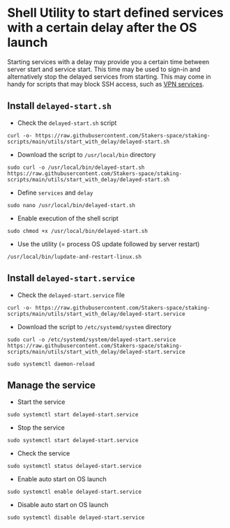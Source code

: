 # Shell Utility to start defined services with a certain delay after the OS launch

Starting services with a delay may provide you a certain time between server start and service start. This time may be used to sign-in and alternatively stop the delayed services from starting.
This may come in handy for scripts that may block SSH access, such as [VPN services](https://github.com/Stakers-space/staking-scripts/tree/main/mullvad).

## Install `delayed-start.sh`
- Check the `delayed-start.sh` script
```
curl -o- https://raw.githubusercontent.com/Stakers-space/staking-scripts/main/utils/start_with_delay/delayed-start.sh
```
- Download the script to `/usr/local/bin` directory
```
sudo curl -o /usr/local/bin/delayed-start.sh https://raw.githubusercontent.com/Stakers-space/staking-scripts/main/utils/start_with_delay/delayed-start.sh
```
- Define `services` and `delay`
```
sudo nano /usr/local/bin/delayed-start.sh
```
- Enable execution of the shell script
```
sudo chmod +x /usr/local/bin/delayed-start.sh
```
- Use the utility (= process OS update followed by server restart)
```
/usr/local/bin/lupdate-and-restart-linux.sh
```

## Install `delayed-start.service`
- Check the `delayed-start.service` file
```
curl -o- https://raw.githubusercontent.com/Stakers-space/staking-scripts/main/utils/start_with_delay/delayed-start.service
```
- Download the script to `/etc/systemd/system` directory
```
sudo curl -o /etc/systemd/system/delayed-start.service https://raw.githubusercontent.com/Stakers-space/staking-scripts/main/utils/start_with_delay/delayed-start.service
```
```
sudo systemctl daemon-reload
```


## Manage the service
- Start the service
```
sudo systemctl start delayed-start.service
```
- Stop the service
```
sudo systemctl start delayed-start.service
```
- Check the service
```
sudo systemctl status delayed-start.service
```
- Enable auto start on OS launch
```
sudo systemctl enable delayed-start.service
```
- Disable auto start on OS launch
```
sudo systemctl disable delayed-start.service
```